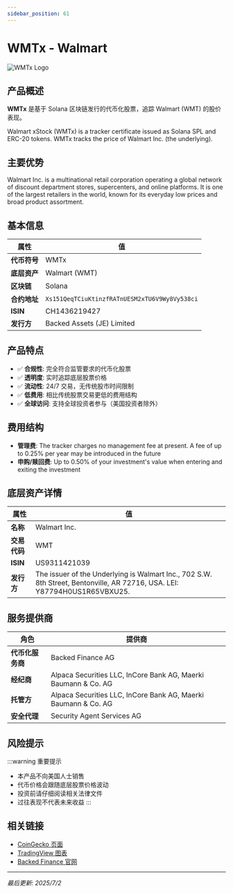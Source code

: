 ```yaml
---
sidebar_position: 61
---
```


# WMTx - Walmart

![WMTx Logo](/img/tokens/WMTx.svg)

## 产品概述

**WMTx** 是基于 Solana 区块链发行的代币化股票，追踪 Walmart (WMT) 的股价表现。

Walmart xStock (WMTx) is a tracker certificate issued as Solana SPL and ERC-20 tokens. WMTx tracks the price of Walmart Inc. (the underlying).

## 主要优势

Walmart Inc. is a multinational retail corporation operating a global network of discount department stores, supercenters, and online platforms. It is one of the largest retailers in the world, known for its everyday low prices and broad product assortment.


## 基本信息

| 属性 | 值 |
|------|----|
| **代币符号** | WMTx |
| **底层资产** | Walmart (WMT) |
| **区块链** | Solana |
| **合约地址** | `Xs151QeqTCiuKtinzfRATnUESM2xTU6V9Wy8Vy538ci` |
| **ISIN** | CH1436219427 |
| **发行方** | Backed Assets (JE) Limited |

## 产品特点

- ✅ **合规性**: 完全符合监管要求的代币化股票
- ✅ **透明度**: 实时追踪底层股票价格
- ✅ **流动性**: 24/7 交易，无传统股市时间限制
- ✅ **低费用**: 相比传统股票交易更低的费用结构
- ✅ **全球访问**: 支持全球投资者参与（美国投资者除外）

## 费用结构

- **管理费**: The tracker charges no management fee at present. A fee of up to 0.25% per year may be introduced in the future
- **申购/赎回费**: Up to 0.50% of your investment's value when entering and exiting the investment

## 底层资产详情

| 属性 | 值 |
|------|----|
| **名称** | Walmart Inc. |
| **交易代码** | WMT |
| **ISIN** | US9311421039 |
| **发行方** | The issuer of the Underlying is Walmart Inc., 702 S.W. 8th Street, Bentonville, AR 72716, USA. LEI: Y87794H0US1R65VBXU25. |

## 服务提供商

| 角色 | 提供商 |
|------|----|
| **代币化服务商** | Backed Finance AG |
| **经纪商** | Alpaca Securities LLC, InCore Bank AG, Maerki Baumann & Co. AG |
| **托管方** | Alpaca Securities LLC, InCore Bank AG, Maerki Baumann & Co. AG |
| **安全代理** | Security Agent Services AG |

## 风险提示

:::warning 重要提示
- 本产品不向美国人士销售
- 代币价格会跟随底层股票价格波动
- 投资前请仔细阅读相关法律文件
- 过往表现不代表未来收益
:::

## 相关链接

- [CoinGecko 页面](https://www.coingecko.com/)
- [TradingView 图表](https://www.tradingview.com/)
- [Backed Finance 官网](https://backed.fi/)

---

*最后更新: 2025/7/2*
